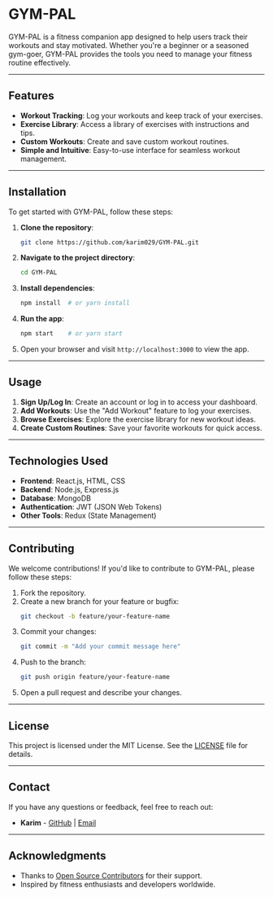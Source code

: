 # GYM-PAL

GYM-PAL is a fitness companion app designed to help users track their workouts and stay motivated. Whether you're a beginner or a seasoned gym-goer, GYM-PAL provides the tools you need to manage your fitness routine effectively.

---

## Features

- **Workout Tracking**: Log your workouts and keep track of your exercises.
- **Exercise Library**: Access a library of exercises with instructions and tips.
- **Custom Workouts**: Create and save custom workout routines.
- **Simple and Intuitive**: Easy-to-use interface for seamless workout management.

---

## Installation

To get started with GYM-PAL, follow these steps:

1. **Clone the repository**:
   ```bash
   git clone https://github.com/karim029/GYM-PAL.git
   ```

2. **Navigate to the project directory**:
   ```bash
   cd GYM-PAL
   ```

3. **Install dependencies**:
   ```bash
   npm install  # or yarn install
   ```

4. **Run the app**:
   ```bash
   npm start    # or yarn start
   ```

5. Open your browser and visit `http://localhost:3000` to view the app.

---

## Usage

1. **Sign Up/Log In**: Create an account or log in to access your dashboard.
2. **Add Workouts**: Use the "Add Workout" feature to log your exercises.
3. **Browse Exercises**: Explore the exercise library for new workout ideas.
4. **Create Custom Routines**: Save your favorite workouts for quick access.

---

## Technologies Used

- **Frontend**: React.js, HTML, CSS
- **Backend**: Node.js, Express.js
- **Database**: MongoDB
- **Authentication**: JWT (JSON Web Tokens)
- **Other Tools**: Redux (State Management)

---

## Contributing

We welcome contributions! If you'd like to contribute to GYM-PAL, please follow these steps:

1. Fork the repository.
2. Create a new branch for your feature or bugfix:
   ```bash
   git checkout -b feature/your-feature-name
   ```
3. Commit your changes:
   ```bash
   git commit -m "Add your commit message here"
   ```
4. Push to the branch:
   ```bash
   git push origin feature/your-feature-name
   ```
5. Open a pull request and describe your changes.

---

## License

This project is licensed under the MIT License. See the [LICENSE](LICENSE) file for details.

---

## Contact

If you have any questions or feedback, feel free to reach out:

- **Karim** - [GitHub](https://github.com/karim029) | [Email](mailto:your-email@example.com)

---

## Acknowledgments

- Thanks to [Open Source Contributors](https://github.com/karim029/GYM-PAL/graphs/contributors) for their support.
- Inspired by fitness enthusiasts and developers worldwide.
